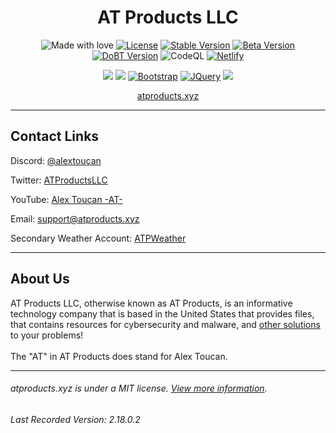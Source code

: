 <div align="center">
 <h1>AT Products LLC</h1>
 <p>
  <img src="https://img.shields.io/badge/made%20with-love-E760A4.svg" alt="Made with love">
  <a href="https://opensource.org/licenses/MIT" target="_blank"><img src="https://img.shields.io/badge/license-MIT-green.svg" alt="License"></a>
  <a href="https://atproducts.xyz#what-new"><img src="https://img.shields.io/badge/stable_version-2.18.0.1-blue" alt="Stable Version"></a>
  <a href="https://beta.atproducts.xyz#what-new"><img src="https://img.shields.io/badge/beta_version-2.18.0.1-red" alt="Beta Version"></a>
  <a href="https://beta-testing.atproducts.xyz"><img src="https://img.shields.io/badge/DoBT_version-DoBT_v2.0-green" alt="DoBT Version"></a>
  <img src="https://github.com/Alex-Toucan/atproducts.xyz/workflows/CodeQL/badge.svg" alt="CodeQL">
  <a href="https://app.netlify.com/sites/atproducts/deploys"><img src="https://api.netlify.com/api/v1/badges/faf5f3b5-bf03-457d-9deb-dbfc4d3b55ee/deploy-status" alt="Netlify"></a> 
 </p>
 <p>
  <a href="https://astro.build"><img src="https://img.shields.io/badge/astro-%232C2052.svg?style=for-the-badge&logo=astro&logoColor=white"></a>
  <a href="https://vuejs.org"><img src="https://img.shields.io/badge/vuejs-%2335495e.svg?style=for-the-badge&logo=vuedotjs&logoColor=%234FC08D"></a>
  <a href="https://getbootstrap.com"><img src="https://img.shields.io/badge/bootstrap-%238511FA.svg?style=for-the-badge&logo=bootstrap&logoColor=white" alt="Bootstrap"></a> 
  <a href="https://jquery.com/" target="_blank"><img src="https://img.shields.io/badge/jquery-%230769AD.svg?style=for-the-badge&logo=jquery&logoColor=white" alt="JQuery"></a>
  <a href="https://github.com/dependabot"><img src="https://img.shields.io/badge/dependabot-025E8C?style=for-the-badge&logo=dependabot&logoColor=white"></a>
 </p>
 <a href="https://atproducts.xyz">atproducts.xyz</a>
</div>
<hr>
<h2>Contact Links</h2>
<p>Discord: <a href="https://discord.com/users/905434578926313512">@alextoucan</a></p>
<p>Twitter: <a href="https://twitter.com/ATProductsLLC">ATProductsLLC</a></p>
<p>YouTube: <a href="https://youtube.com/c/AlexToucanAT">Alex Toucan -AT-</a></p>
<p>Email: <a href="mailto:support@atproducts.xyz">support@atproducts.xyz</a></p>
<p>Secondary Weather Account: <a href="https://twitter.com/ATPWeather">ATPWeather</a></p>
<hr>
<h2>About Us</h2>
AT Products LLC, otherwise known as AT Products, is an informative technology company that is based in the United States that provides files, that contains resources for cybersecurity and malware, and <a href="https://atproducts.xyz/paid">other solutions</a> to your problems!<br><br>
The "AT" in AT Products does stand for Alex Toucan.
<hr>
<h6>atproducts.xyz is under a MIT license. <a href="https://atproducts.xyz/licenses#ours">View more information</a>.
<h6>Last Recorded Version: 2.18.0.2</h6>
